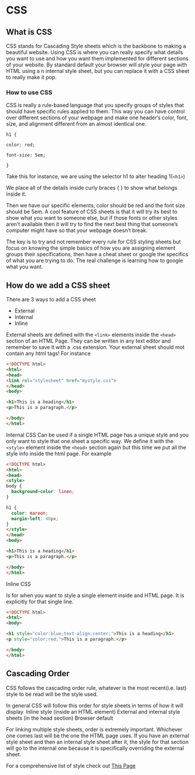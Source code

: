 # CSS

## What is CSS

CSS stands for Cascading Style sheets which is the backbone to making a beautiful website. Using CSS is where you can really specify what details you want to use and how you want them implemented for different sections of your website. By standard default your browser will style your page with HTML using a n internal style sheet, but you can replace it with a CSS sheet to really make it pop.

### How to use CSS

CSS is really a rule-based language that you specify groups of styles that should have specific rules applied to them. This way you can have control over different sections of your webpage and make one header’s color, font, size, and alignment different from an almost identical one.

`h1 {`

  `color: red;`

  `font-size: 5em;`

`}`

Take this for instance, we are using the selector h1 to alter heading 1(`<h1>`)

We place all of the details inside curly braces { } to show what belongs inside it.

Then we have our specific elements, color should be red and the font size should be 5em. A cool feature of CSS sheets is that it will try its best to show what you want to someone else, but if those fonts or other styles aren’t available then it will try to find the next best thing that someone’s computer might have so that your webpage doesn’t break.

The key is to try and not remember every rule for CSS styling sheets but focus on knowing the simple basics of how you are assigning element groups their specifications, then have a cheat sheet or google the specifics of what you are trying to do. The real challenge is learning how to google what you want.

## How do we add a CSS sheet

There are 3 ways to add a CSS sheet

* External
* Internal
* Inline

External sheets are defined with the `<link>` elements inside the `<head>` section of an HTML Page. They can be written in any text editor and remember to save it with a .css extension.
 Your external sheet should mot contain any html tags!
For instance

```html
<!DOCTYPE html>
<html>
<head>
<link rel="stylesheet" href="mystyle.css">
</head>
<body>

<h1>This is a heading</h1>
<p>This is a paragraph.</p>

</body>
</html>
```

Internal CSS
Can be used if a single HTML page has a unique style and you only want to style that one sheet a specific way. We define it with the `<style>` element inside the `<head>` section again but this time we put all the style info inside the html page.
For example

```html
<!DOCTYPE html>
<html>
<head>
<style>
body {
  background-color: linen;
}

h1 {
  color: maroon;
  margin-left: 40px;
}
</style>
</head>
<body>

<h1>This is a heading</h1>
<p>This is a paragraph.</p>

</body>
</html>
```

Inline CSS

Is for when you want to style a single element inside and HTML page. It is explicitly for that single line.

```html
<!DOCTYPE html>
<html>
<body>

<h1 style="color:blue;text-align:center;">This is a heading</h1>
<p style="color:red;">This is a paragraph.</p>

</body>
</html>
```

## Cascading Order

CSS follows the cascading order rule, whatever is the most recent(i.e. last) style to be read will be the style used.

In general CSS will follow this order for style sheets in terms of how it will display.
Inline style (inside an HTML element)
External and internal style sheets (in the head section)
Browser default

For linking multiple style sheets, order is extremely important. Whichever one comes last will be the one the HTML page uses.
If you have an external style sheet and then an internal style sheet after it, the style for that section will go to the internal one because it is specifically overriding the external sheet.

For a comprehensive list of style check out [This Page](https://developer.mozilla.org/en-US/docs/Web/CSS/Reference)
